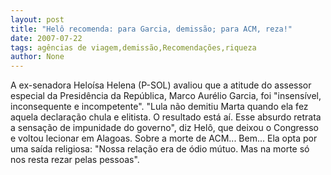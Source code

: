```yaml
---
layout: post
title: "Helô recomenda: para Garcia, demissão; para ACM, reza!"
date: 2007-07-22
tags: agências de viagem,demissão,Recomendações,riqueza
author: None
---
```


A ex-senadora Helo&iacute;sa Helena (P-SOL)&nbsp;avaliou que a atitude do assessor especial da Presid&ecirc;ncia da Rep&uacute;blica, Marco Aur&eacute;lio Garcia, foi &quot;insens&iacute;vel, inconsequente e incompetente&quot;.
&quot;Lula n&atilde;o demitiu Marta quando ela fez aquela declara&ccedil;&atilde;o chula e elitista. O resultado est&aacute; a&iacute;. Esse absurdo&nbsp;retrata a sensa&ccedil;&atilde;o de impunidade do governo&quot;, diz Hel&ocirc;, que deixou o Congresso e voltou&nbsp;lecionar em Alagoas. 
Sobre a morte de ACM... Bem... Ela opta por uma sa&iacute;da religiosa: &quot;Nossa rela&ccedil;&atilde;o era de &oacute;dio m&uacute;tuo. Mas na morte s&oacute; nos resta&nbsp;rezar pelas pessoas&quot;.
 